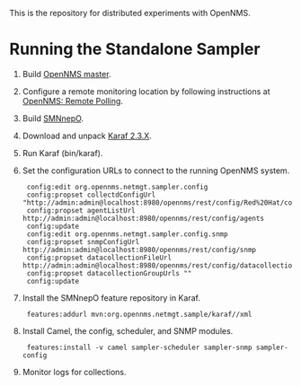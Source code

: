 This is the repository for distributed experiments with OpenNMS.

Running the Standalone Sampler
==============================

1. Build [OpenNMS master](http://github.com/OpenNMS/opennms.git).
1. Configure a remote monitoring location by following instructions at [OpenNMS: Remote Polling](http://www.opennms.org/wiki/Remote_Polling).
1. Build [SMNnepO](http://github.com/OpenNMS/smnnepo.git).
1. Download and unpack [Karaf 2.3.X](http://karaf.apache.org/index/community/download.html).
1. Run Karaf (bin/karaf).
1. Set the configuration URLs to connect to the running OpenNMS system.

        config:edit org.opennms.netmgt.sampler.config
        config:propset collectdConfigUrl "http://admin:admin@localhost:8980/opennms/rest/config/Red%20Hat/collection"
        config:propset agentListUrl http://admin:admin@localhost:8980/opennms/rest/config/agents
        config:update
        config:edit org.opennms.netmgt.sampler.config.snmp
        config:propset snmpConfigUrl http://admin:admin@localhost:8980/opennms/rest/config/snmp
        config:propset datacollectionFileUrl http://admin:admin@localhost:8980/opennms/rest/config/datacollection
        config:propset datacollectionGroupUrls ""
        config:update

1. Install the SMNnepO feature repository in Karaf.

        features:addurl mvn:org.opennms.netmgt.sample/karaf//xml

1. Install Camel, the config, scheduler, and SNMP modules.

        features:install -v camel sampler-scheduler sampler-snmp sampler-config

1. Monitor logs for collections.
